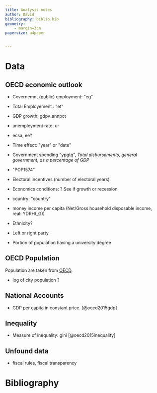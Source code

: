 ```yaml
---
title: Analysis notes
author: David
bibliography: biblio.bib
geometry:
    - margin=3cm
papersize: a4paper


---
```


<!-- \bibliography{biblio.bib} So that RefTeX knows about the bibliography -->

# Data

## OECD economic outlook

- Governemnt (public) employment: "eg"
- Total Employement : "et"
- GDP growth: gdpv_annpct
- unemployment rate: ur
- ecsa, ee?
- Time effect: "year" or "date"
- Government spending "ypgtq", *Total disbursements, general government, as a percentage of GDP*

- "POP1574"
- Electoral incentives (number of electoral years)
- Economics conditions: ? See if growth or recession
- country: "country"
- money income per capita (Net/Gross household disposable income, real: YDRH(_G))

- Ethnicity?
- Left or right party
- Portion of population having a university degree

## OECD Population

Population are taken from 
[OECD](http://stats.oecd.org/Index.aspx?DatasetCode=POP_FIVE_HIST).

- log of city population ?


## National Accounts

- GDP per capita in constant price. [@oecd2015gdp]

## Inequality

- Measure of inequality: gini [@oecd2015inequality]

## Unfound data

- fiscal rules, fiscal transparency

# Bibliography
